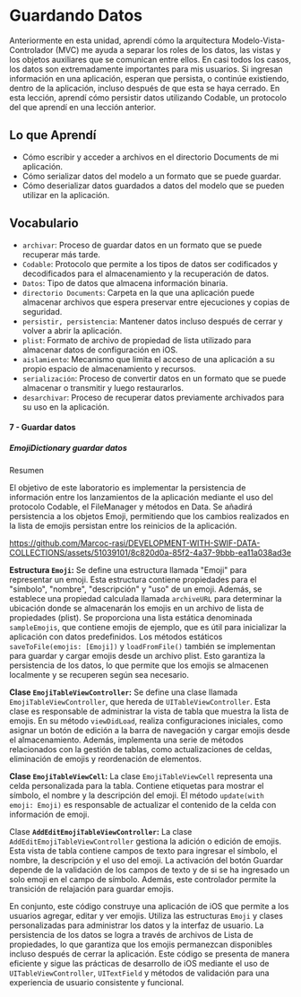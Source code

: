 # Guardando Datos

Anteriormente en esta unidad, aprendí cómo la arquitectura Modelo-Vista-Controlador (MVC) me ayuda a separar los roles de los datos, las vistas y los objetos auxiliares que se comunican entre ellos. En casi todos los casos, los datos son extremadamente importantes para mis usuarios. Si ingresan información en una aplicación, esperan que persista, o continúe existiendo, dentro de la aplicación, incluso después de que esta se haya cerrado.
En esta lección, aprendí cómo persistir datos utilizando Codable, un protocolo del que aprendí en una lección anterior.

## Lo que Aprendí
- Cómo escribir y acceder a archivos en el directorio Documents de mi aplicación.
- Cómo serializar datos del modelo a un formato que se puede guardar.
- Cómo deserializar datos guardados a datos del modelo que se pueden utilizar en la aplicación.

## Vocabulario
- `archivar`: Proceso de guardar datos en un formato que se puede recuperar más tarde.
- `Codable`: Protocolo que permite a los tipos de datos ser codificados y decodificados para el almacenamiento y la recuperación de datos.
- `Datos`: Tipo de datos que almacena información binaria.
- `directorio Documents`: Carpeta en la que una aplicación puede almacenar archivos que espera preservar entre ejecuciones y copias de seguridad.
- `persistir, persistencia`: Mantener datos incluso después de cerrar y volver a abrir la aplicación.
- `plist`: Formato de archivo de propiedad de lista utilizado para almacenar datos de configuración en iOS.
- `aislamiento`: Mecanismo que limita el acceso de una aplicación a su propio espacio de almacenamiento y recursos.
- `serialización`: Proceso de convertir datos en un formato que se puede almacenar o transmitir y luego restaurarlos.
- `desarchivar`: Proceso de recuperar datos previamente archivados para su uso en la aplicación.

#### 7 - Guardar datos

##### EmojiDictionary guardar datos

Resumen

El objetivo de este laboratorio es implementar la persistencia de información entre los lanzamientos de la aplicación mediante el uso del protocolo Codable, el FileManager y métodos en Data. Se añadirá persistencia a los objetos Emoji, permitiendo que los cambios realizados en la lista de emojis persistan entre los reinicios de la aplicación.

https://github.com/Marcoc-rasi/DEVELOPMENT-WITH-SWIF-DATA-COLLECTIONS/assets/51039101/8c820d0a-85f2-4a37-9bbb-ea11a038ad3e

**Estructura `Emoji`:**
Se define una estructura llamada "Emoji" para representar un emoji. Esta estructura contiene propiedades para el "símbolo", "nombre", "descripción" y "uso" de un emoji. Además, se establece una propiedad calculada llamada `archiveURL` para determinar la ubicación donde se almacenarán los emojis en un archivo de lista de propiedades (plist). Se proporciona una lista estática denominada `sampleEmojis`, que contiene emojis de ejemplo, que es útil para inicializar la aplicación con datos predefinidos. Los métodos estáticos `saveToFile(emojis: [Emoji])` y `loadFromFile()` también se implementan para guardar y cargar emojis desde un archivo plist. Esto garantiza la persistencia de los datos, lo que permite que los emojis se almacenen localmente y se recuperen según sea necesario.

**Clase `EmojiTableViewController`:**
Se define una clase llamada `EmojiTableViewController`, que hereda de `UITableViewController`. Esta clase es responsable de administrar la vista de tabla que muestra la lista de emojis. En su método `viewDidLoad`, realiza configuraciones iniciales, como asignar un botón de edición a la barra de navegación y cargar emojis desde el almacenamiento. Además, implementa una serie de métodos relacionados con la gestión de tablas, como actualizaciones de celdas, eliminación de emojis y reordenación de elementos.

**Clase `EmojiTableViewCell`:**
La clase `EmojiTableViewCell` representa una celda personalizada para la tabla. Contiene etiquetas para mostrar el símbolo, el nombre y la descripción del emoji. El método `update(with emoji: Emoji)` es responsable de actualizar el contenido de la celda con información de emoji.

Clase **`AddEditEmojiTableViewController`:**
La clase `AddEditEmojiTableViewController` gestiona la adición o edición de emojis. Esta vista de tabla contiene campos de texto para ingresar el símbolo, el nombre, la descripción y el uso del emoji. La activación del botón Guardar depende de la validación de los campos de texto y de si se ha ingresado un solo emoji en el campo de símbolo. Además, este controlador permite la transición de relajación para guardar emojis.

En conjunto, este código construye una aplicación de iOS que permite a los usuarios agregar, editar y ver emojis. Utiliza las estructuras `Emoji` y clases personalizadas para administrar los datos y la interfaz de usuario. La persistencia de los datos se logra a través de archivos de Lista de propiedades, lo que garantiza que los emojis permanezcan disponibles incluso después de cerrar la aplicación. Este código se presenta de manera eficiente y sigue las prácticas de desarrollo de iOS mediante el uso de `UITableViewController`, `UITextField` y métodos de validación para una experiencia de usuario consistente y funcional.
